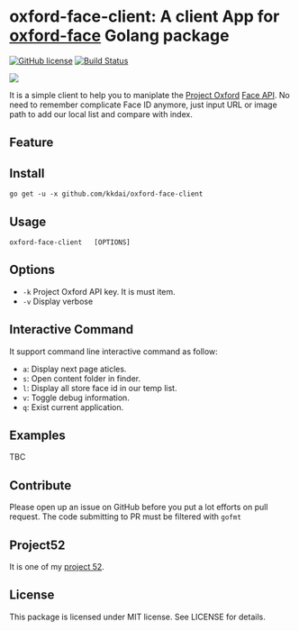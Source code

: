 oxford-face-client: A client App for [oxford-face](http://github.com/kkdai/oxford-face) Golang package
======================
[![GitHub license](https://img.shields.io/badge/license-MIT-blue.svg)](https://raw.githubusercontent.com/kkdai/oxford-face-client/master/LICENSE) [![Build Status](https://travis-ci.org/kkdai/oxford-face-client.svg)](https://travis-ci.org/kkdai/oxford-face-client)

![](https://camo.githubusercontent.com/71f5a0a445474d8412fad833c73be9b57f66c2c8/68747470733a2f2f7777772e70726f6a6563746f78666f72642e61692f696d616765732f6272696768742f666163652f466163654150492d4d61696e2e706e67)

It is a simple client to help you to maniplate the [Project Oxford](https://www.projectoxford.ai/) [Face API](https://www.projectoxford.ai/face). No need to remember complicate Face ID anymore, just input URL or image path to add our local list and compare with index.

Feature
--------------


Install
--------------

```
go get -u -x github.com/kkdai/oxford-face-client
```

Usage
---------------------

```
oxford-face-client   [OPTIONS]
```



Options
---------------

- `-k` Project Oxford API key. It is must item.
- `-v` Display verbose


Interactive Command
---------------

It support command line interactive command as follow:

- `a`: Display next page aticles.
- `s`: Open content folder in finder.
- `l`: Display all store face id in our temp list.
- `v`: Toggle debug information.
- `q`: Exist current application.

Examples
---------------

TBC
     



Contribute
---------------

Please open up an issue on GitHub before you put a lot efforts on pull request.
The code submitting to PR must be filtered with `gofmt`


Project52
---------------

It is one of my [project 52](https://github.com/kkdai/project52).


License
---------------

This package is licensed under MIT license. See LICENSE for details.
